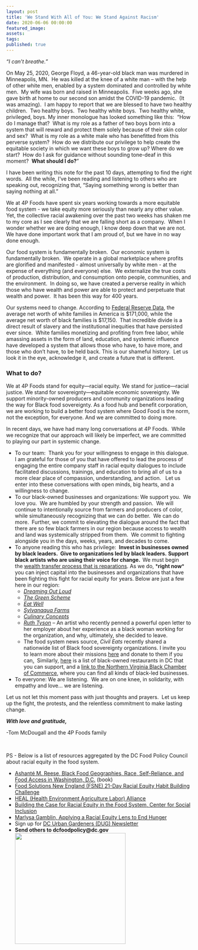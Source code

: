 ```yaml
---
layout: post
title: 'We Stand With All of You: We Stand Against Racism'
date: 2020-06-06 00:00:00
featured_image:
assets:
tags:
published: true
---
```


<div class="editable"><p><em>&ldquo;I can&rsquo;t breathe.&rdquo;&nbsp;</em></p><p>On May 25, 2020, George Floyd, a 46-year-old black man was murdered in Minneapolis, MN.&nbsp; He was killed at the knee of a white man &ndash; with the help of other white men, enabled by a system dominated and controlled by white men.&nbsp; My wife was born and raised in Minneapolis.&nbsp; Five weeks ago, she gave birth at home to our second son amidst the COVID-19 pandemic.&nbsp; (It was amazing).&nbsp; I am happy to report that we are blessed to have two healthy children.&nbsp; Two healthy boys.&nbsp; Two healthy white boys.&nbsp; Two healthy white, privileged, boys. My inner monologue has looked something like this:&nbsp; &ldquo;How do I manage that?&nbsp; What is my role as a father of two boys born into a system that will reward and protect them solely because of their skin color and sex?&nbsp; What is my role as a white male who has benefitted from this perverse system?&nbsp; How do we distribute our privilege to help create the equitable society in which we want these boys to grow up? Where do we start?&nbsp; How do I ask for guidance without sounding tone-deaf in this moment? &nbsp;<b>What should I do?</b>&rdquo;</p><p>I have been writing this note for the past 10 days, attempting to find the right words.&nbsp; All the while, I&rsquo;ve been reading and listening to others who are speaking out, recognizing that, &ldquo;Saying something wrong is better than saying nothing at all.&rdquo;</p><p>We at 4P Foods have spent six years working towards a more equitable food system - we take equity more seriously than nearly any other value.&nbsp; Yet, the collective racial awakening over the past two weeks has shaken me to my core as I see clearly that we are falling short as a company.&nbsp; When I wonder whether we are doing enough, I know deep down that we are not. &nbsp; We have done important work that I am proud of, but we have in no way done enough.</p><p>Our food system is fundamentally broken.&nbsp; Our economic system is fundamentally broken.&nbsp; We operate in a global marketplace where profits are glorified and manifested - almost universally by white men - at the expense of everything (and everyone) else.&nbsp; We externalize the true costs of production, distribution, and consumption onto people, communities, and the environment.&nbsp; In doing so, we have created a perverse reality in which those who have wealth and power are able to protect and perpetuate that wealth and power.&nbsp; It has been this way for 400 years.</p><p>Our systems need to change. According to&nbsp;<a href="https://www.federalreserve.gov/econres/notes/feds-notes/recent-trends-in-wealth-holding-by-race-and-ethnicity-evidence-from-the-survey-of-consumer-finances-20170927.htm">Federal Reserve Data</a>, the average net worth of white families in America is $171,000, while the average net worth of black families is $17,150.&nbsp; That incredible divide is a direct result of slavery and the institutional inequities that have persisted ever since.&nbsp; White families monetizing and profiting from free labor, while amassing assets in the form of land, education, and systemic influence have developed a system that allows those who have, to have more, and those who don&rsquo;t have, to be held back. This is our shameful history.&nbsp; Let us look it in the eye, acknowledge it, and create a future that is different.</p><h3><b>What to do?</b></h3><p>We at 4P Foods stand for equity&mdash;racial equity. We stand for justice&mdash;racial justice. We stand for sovereignty&mdash;equitable economic sovereignty. We support minority-owned producers and community organizations leading the way for Black food sovereignty. As a food hub and benefit corporation, we are working to build a better food system where Good Food is the norm, not the exception, for everyone. And we are committed to doing more.</p><p>In recent days, we have had many long conversations at 4P Foods.&nbsp; While we recognize that our approach will likely be imperfect, we are committed to playing our part in systemic change.</p><ul><li>To our team:&nbsp; Thank you for your willingness to engage in this dialogue.&nbsp; I am grateful for those of you that have offered to lead the process of engaging the entire company staff in racial equity dialogues to include facilitated discussions, trainings, and education to bring all of us to a more clear place of compassion, understanding, and action. &nbsp; Let us enter into these conversations with open minds, big hearts, and a willingness to change.</li><li>To our black-owned businesses and organizations: We support you.&nbsp; We love you.&nbsp; We are humbled by your strength and passion.&nbsp; We will continue to intentionally source from farmers and producers of color, while simultaneously recognizing that we can do better.&nbsp; We can do more.&nbsp; Further, we commit to elevating the dialogue around the fact that there are so few black farmers in our region because access to wealth and land was systemically stripped from them.&nbsp; We commit to fighting alongside you in the days, weeks, years, and decades to come.</li><li>To anyone reading this who has privilege: &nbsp;<b>Invest in businesses owned by black leaders.&nbsp; Give to organizations led by black leaders.</b>&nbsp;<b>Support black artists who are using their voice for change. &nbsp;</b>We must begin the&nbsp;<a href="https://www.brookings.edu/policy2020/bigideas/why-we-need-reparations-for-black-americans/">wealth transfer process that is reparations</a>. As we do, *<b>right now</b>* you can inject capital into the businesses and organizations that have been fighting this fight for racial equity for years. Below are just a few here in our region:<ul><li><em><a href="https://dreamingoutloud.org/">Dreaming Out Loud</a></em></li><li><em><a href="http://www.greenscheme.org/">The Green Scheme</a></em></li><li><em><a href="https://www.eatwell.world/">Eat Well</a></em></li><li><em><a href="https://www.kickstarter.com/projects/sylvanaqua/sylvanaqua-farms-food-grown-in-natural-ecosystems">Sylvanaqua Farms</a></em></li><li><em><a href="http://culinaryconceptsab.com/">Culinary Concepts</a></em></li><li><em><a href="https://www.patreon.com/momentofruth">Ruth Tyson</a></em>&nbsp;&ndash; An artist who recently penned a powerful open letter to her employer about her experience as a black woman working for the organization, and why, ultimately, she decided to leave.</li><li>The food system news source,&nbsp;<em>Civil Eats</em>&nbsp;recently shared a nationwide list of Black food sovereignty organizations. I invite you to learn more about their missions&nbsp;<a href="https://civileats.com/2020/06/02/want-to-see-food-and-land-justice-for-black-americans-support-these-groups/">here</a>&nbsp;and donate to them if you can<a href="https://civileats.com/2020/06/02/want-to-see-food-and-land-justice-for-black-americans-support-these-groups/">.</a>&nbsp; Similarly,&nbsp;<a href="https://www.feedthemalik.com/post/dc-black-owned-open-covid-19">here</a>&nbsp;is a list of black-owned restaurants in DC that you can support, and a&nbsp;<a href="http://www.northernvirginiabcc.org/#nvbcc">link to the Northern Virginia Black Chamber of Commerce</a>, where you can find all kinds of black-led businesses.</li></ul></li><li>To everyone: We are listening.&nbsp; We are on one knee, in solidarity, with empathy and love&hellip; we are listening.</li></ul><p>Let us not let this moment pass with just thoughts and prayers.&nbsp; Let us keep up the fight, the protests, and the relentless commitment to make lasting change.</p><p><em><strong>With love and gratitude,</strong></em></p><p>-Tom McDougall and the 4P Foods family</p><p>&nbsp;</p><p>PS - Below is a list of resources aggregated by the DC Food Policy Council about racial equity in the food system.&nbsp;</p><ul><li><a target="_blank" href="https://uncpress.org/book/9781469651507/black-food-geographies/">Ashant&eacute; M. Reese, Black Food Geographies, Race, Self-Reliance, and Food Access in Washington, D.C.</a>&nbsp;(book)</li><li><a target="_blank" href="https://foodsolutionsne.org/21-day-racial-equity-habit-building-challenge/">Food Solutions New England (FSNE) 21-Day Racial Equity Habit Building Challenge</a></li><li><a target="_blank" href="https://healfoodalliance.org/">HEAL (Health Environment Agriculture Labor) Alliance</a></li><li><a target="_blank" href="https://www.centerforsocialinclusion.org/wp-content/uploads/2014/07/Building-the-Case-for-Racial-Equity-in-the-Food-System.pdf">Building the Case for Racial Equity in the Food System, Center for Social Inclusion</a></li><li><a target="_blank" href="https://www.bread.org/library/applying-racial-equity-lens-end-hunger#:~:text=A%20new%20report%20from%20Bread,food%20insecure%20and%20no%20longer">Marlysa Gamblin, Applying a Racial Equity Lens to End Hunger</a></li><li>Sign up for&nbsp;<a target="_blank" href="http://dugnetwork.org/newsletter/">DC Urban Gardeners (DUG) Newsletter</a></li><li><strong>Send others to dcfoodpolicy@dc.gov</strong><img src="/uploads/4p-foods-rgb-logo-color-color-300x300.jpg" width="300" height="300" /></li></ul></div>